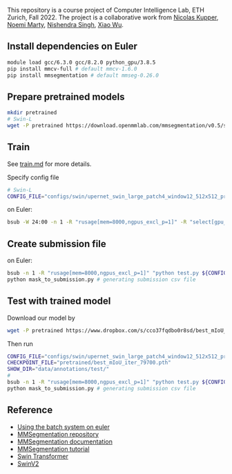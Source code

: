 This repository is a course project of Computer Intelligence Lab, ETH Zurich, Fall 2022.
The project is a collaborative work from [Nicolas Kupper](https://github.com/Sinsho), [Noemi Marty](https://github.com/octaryne), [Nishendra Singh](https://github.com/nishendra3), [Xiao Wu](https://github.com/Adamink).

## Install dependencies on Euler
```sh
module load gcc/6.3.0 gcc/8.2.0 python_gpu/3.8.5
pip install mmcv-full # default mmcv-1.6.0
pip install mmsegmentation # default mmseg-0.26.0
```

## Prepare pretrained models
```sh
mkdir pretrained
# Swin-L
wget -P pretrained https://download.openmmlab.com/mmsegmentation/v0.5/swin/upernet_swin_large_patch4_window12_512x512_pretrain_384x384_22K_160k_ade20k/upernet_swin_large_patch4_window12_512x512_pretrain_384x384_22K_160k_ade20k_20220318_091743-9ba68901.pth
```
## Train
See [train.md](https://github.com/open-mmlab/mmsegmentation/blob/master/docs/en/train.md) for more details.

Specify config file 
```sh
# Swin-L
CONFIG_FILE="configs/swin/upernet_swin_large_patch4_window12_512x512_pretrain_384x384_22K_160k_cil_noweight.py"
```

on Euler:
```sh
bsub -W 24:00 -n 1 -R "rusage[mem=8000,ngpus_excl_p=1]" -R "select[gpu_model0==NVIDIATITANRTX]" "sh dist_train.sh ${CONFIG_FILE} 1"
```

## Create submission file
on Euler:
```sh
bsub -n 1 -R "rusage[mem=8000,ngpus_excl_p=1]" "python test.py ${CONFIG_FILE} ${CHECKPOINT_FILE} --show-dir ${SHOW_DIR}" # generating mask outputs in data/annotations/test/ 
python mask_to_submission.py # generating submission csv file
```

## Test with trained model
Download our model by
```sh
wget -P pretrained https://www.dropbox.com/s/cco37fqdbo0r8sd/best_mIoU_iter_79700.pth?dl=1
```
Then run
```sh
CONFIG_FILE="configs/swin/upernet_swin_large_patch4_window12_512x512_pretrain_384x384_22K_160k_cil_noweight.py"
CHECKPOINT_FILE="pretrained/best_mIoU_iter_79700.pth"
SHOW_DIR="data/annotations/test/"
# 
bsub -n 1 -R "rusage[mem=8000,ngpus_excl_p=1]" "python test.py ${CONFIG_FILE} ${CHECKPOINT_FILE} --show-dir ${SHOW_DIR}" # generating mask outputs in data/annotations/test/ 
python mask_to_submission.py # generating submission csv file
```

## Reference
- [Using the batch system on euler](https://scicomp.ethz.ch/wiki/Using_the_batch_system)
- [MMSegmentation repository](https://github.com/open-mmlab/mmsegmentation)
- [MMSegmentation documentation](https://mmsegmentation.readthedocs.io/en/latest/)
- [MMSegmentation tutorial](https://github.com/open-mmlab/mmsegmentation/blob/master/demo/MMSegmentation_Tutorial.ipynb)
- [Swin Transformer](https://github.com/open-mmlab/mmsegmentation/tree/master/configs/swin)
- [SwinV2](https://github.com/microsoft/Swin-Transformer)
